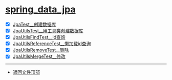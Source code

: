 
# [spring_data_jpa](../README.md)

- [x] [JpaTest__创建数据库](src/test/java/com/cpucode/test/JpaTest.java)
- [x] [JpaUtilsTest__用工具类创建数据库](src/test/java/com/cpucode/test/JpaUtilsTest.java)
- [x] [JpaUtilsFindTest__id查询](src/test/java/com/cpucode/test/JpaUtilsFindTest.java)
- [x] [JpaUtilsReferenceTest__懒加载id查询](src/test/java/com/cpucode/test/JpaUtilsReferenceTest.java)
- [x] [JpaUtilsRemoveTest__删除](src/test/java/com/cpucode/test/JpaUtilsRemoveTest.java)
- [x] [JpaUtilsMergeTest__修改](src/test/java/com/cpucode/test/JpaUtilsMergeTest.java)

-----------------

- [返回文件顶部](../README.md)